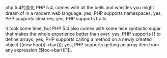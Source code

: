 php 5.4的变化
PHP 5.4, comes with all the bells and whistles you might dream of in a modern web language: 
yes, PHP supports namespaces; 
yes, PHP supports closures; 
yes, PHP supports traits.

It took some time, 
but PHP 5.4 also comes with some nice syntactic sugar that makes the whole experience better than ever:
yes, PHP supports [] to define arrays; 
yes, PHP supports calling a method on a newly created object ((new Foo())->bar()); 
yes, PHP supports getting an array item from any expression ($foo->bar()[1]).
